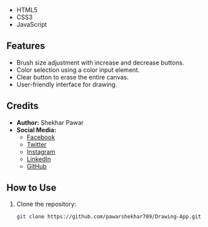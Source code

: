 

- HTML5
- CSS3
- JavaScript

## Features

- Brush size adjustment with increase and decrease buttons.
- Color selection using a color input element.
- Clear button to erase the entire canvas.
- User-friendly interface for drawing.

## Credits

- **Author:** Shekhar Pawar
- **Social Media:**
  - [Facebook](https://www.facebook.com/pawar.shekhar.58)
  - [Twitter](https://twitter.com/Shekharpawar709?s=08)
  - [Instagram](https://instagram.com/shekharpawar__?igshid=cpaihz24m5pw)
  - [LinkedIn](https://www.linkedin.com/in/shekhar-pawar-80006a1a9)
  - [GitHub](https://www.github.com/pawarshekhar709?hr_r=1)

## How to Use

1. Clone the repository:

   ```bash
   git clone https://github.com/pawarshekhar709/Drawing-App.git

